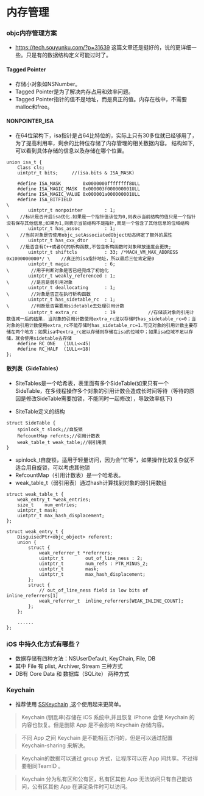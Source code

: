 #  内存管理

### objc内存管理方案

- https://tech.souyunku.com/?p=31639 这篇文章还是挺好的，说的更详细一些。只是有的数据结构定义可能过时了。

#### Tagged Pointer 
- 存储小对象如NSNumber。 
- Tagged Pointer是为了解决内存占用和效率问题。
- Tagged Pointer指针的值不是地址，而是真正的值。内存在栈中，不需要malloc和free。

#### NONPOINTER_ISA
- 在64位架构下，isa指针是占64比特位的，实际上只有30多位就已经够用了，为了提高利用率，剩余的比特位存储了内存管理的相关数据内容。
结构如下,可以看到具体存储的信息以及存储在哪个位置。

```
union isa_t {
    Class cls;
    uintptr_t bits;     //(isa.bits & ISA_MASK)
    
    #define ISA_MASK        0x0000000ffffffff8ULL
    #define ISA_MAGIC_MASK  0x000003f000000001ULL
    #define ISA_MAGIC_VALUE 0x000001a000000001ULL
    #define ISA_BITFIELD                                                      \
        uintptr_t nonpointer        : 1;                                       \    //标识是否开启isa优化.如果是一个指针值该位为0,则表示当前结构的值只是一个指针没有保存其他信息;如果为1,则表示当前结构不是指针,而是一个包含了其他信息的位域结构
        uintptr_t has_assoc         : 1;                                       \    //当前对象是否使用objc_setAssociatedObject动态绑定了额外的属性
        uintptr_t has_cxx_dtor      : 1;                                       \    //是否含有C++或者OC的析构函数,不包含析构函数时对象释放速度会更快;
        uintptr_t shiftcls          : 33; /*MACH_VM_MAX_ADDRESS 0x1000000000*/ \    //真正的isa指针地址，所以最后三位肯定是0
        uintptr_t magic             : 6;                                       \        //用于判断对象是否已经完成了初始化
        uintptr_t weakly_referenced : 1;                                       \        //是否是弱引用对象
        uintptr_t deallocating      : 1;                                       \        //对象是否正在执行析构函数
        uintptr_t has_sidetable_rc  : 1;                                       \        //判断是否需要用sidetable去处理引用计数
        uintptr_t extra_rc          : 19            //存储该对象的引用计数值减一后的结果. 当对象的引用计数使用extra_rc足以存储时has_sidetable_rc=0；当对象的引用计数使用extra_rc不能存储时has_sidetable_rc=1.可见对象的引用计数主要存储在两个地方：如果isa中extra_rc足以存储则存储在isa的位域中；如果isa位域不足以存储，就会使用sidetable去存储
    #define RC_ONE   (1ULL<<45)
    #define RC_HALF  (1ULL<<18)
};
```
#### 散列表（SideTables）
- SiteTables是一个哈希表，表里面有多个SideTable(如果只有一个SideTable，在多线程操作多个对象的引用计数会造成长时间等待（等待的原因是修改SideTable需要加锁，不能同时一起修改），导致效率低下)

- SiteTable定义的结构
```
struct SideTable {
    spinlock_t slock;//自旋锁
    RefcountMap refcnts;//引用计数表
    weak_table_t weak_table;//弱引用表
}
```
- spinlock_t自旋锁，适用于轻量访问，因为会”忙等“，如果操作比较复杂就不适合用自旋锁，可以考虑其他锁
- RefcountMap（引用计数表）是一个哈希表。
- weak_table_t（弱引用表）通过hash计算找到对象的弱引用数组
```
struct weak_table_t {
    weak_entry_t *weak_entries;
    size_t    num_entries;
    uintptr_t mask;
    uintptr_t max_hash_displacement;
};

struct weak_entry_t {
    DisguisedPtr<objc_object> referent;
    union {
        struct {
            weak_referrer_t *referrers;
            uintptr_t        out_of_line_ness : 2;
            uintptr_t        num_refs : PTR_MINUS_2;
            uintptr_t        mask;
            uintptr_t        max_hash_displacement;
        };
        struct {
            // out_of_line_ness field is low bits of inline_referrers[1]
            weak_referrer_t  inline_referrers[WEAK_INLINE_COUNT];
        };
    };

    ......
};
```

### iOS 中持久化方式有哪些？
* 数据存储有四种方法：NSUserDefault, KeyChain, File, DB
* 其中 File 有 plist, Archiver, Stream 三种方式
* DB有 Core Data 和 数据库（SQLite） 两种方式

### Keychain

* 推荐使用 [SSKeychain](https://github.com/Mingriweiji-github/sskeychain-master) ,这个使用起来更简单。

> Keychain (钥匙串)存储在 iOS 系统中,并且恢复 iPhone 会使 Keychain 的内容也恢复。但是删除 App 是不会影响 Keychain 存储内容。

> 不同 App 之间 Keychain 是不能相互访问的，但是可以通过配置 Keychain-sharing 来解决。

> Keychain的数据可以通过 group 方式，让程序可以在 App 间共享。不过得要相同TeamID 。

> Keychain 分为私有区和公有区，私有区其他 App 无法访问只有自己能访问，公有区其他 App 在满足条件时可以访问。



